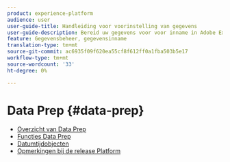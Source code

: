 ```yaml
---
product: experience-platform
audience: user
user-guide-title: Handleiding voor voorinstelling van gegevens
user-guide-description: Bereid uw gegevens voor voor inname in Adobe Experience Platform.
feature: Gegevensbeheer, gegevensinname
translation-type: tm+mt
source-git-commit: ac6935f09f620ea55cf8f612ff0a1fba503b5e17
workflow-type: tm+mt
source-wordcount: '33'
ht-degree: 0%

---
```



# Data Prep {#data-prep}

* [Overzicht van Data Prep](home.md)
* [Functies Data Prep](functions.md)
* [Datumtijdobjecten](dates.md)
* [Opmerkingen bij de release Platform](https://www.adobe.com/go/platform-release-notes-en)